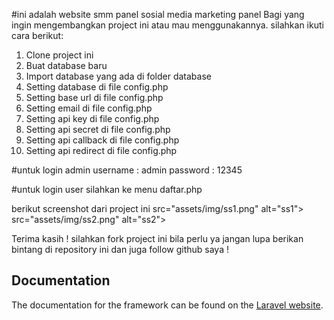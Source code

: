 #ini adalah website smm panel
sosial media marketing panel
Bagi yang ingin mengembangkan project ini atau mau menggunakannya.
silahkan ikuti cara berikut:

1. Clone project ini
2. Buat database baru
3. Import database yang ada di folder database
4. Setting database di file config.php
5. Setting base url di file config.php
6. Setting email di file config.php
7. Setting api key di file config.php
8. Setting api secret di file config.php
9. Setting api callback di file config.php
10. Setting api redirect di file config.php

#untuk login admin
username : admin
password : 12345

#untuk login user
silahkan ke menu daftar.php

berikut screenshot dari project ini
src="assets/img/ss1.png" alt="ss1">
src="assets/img/ss2.png" alt="ss2">

Terima kasih !
silahkan fork project ini bila perlu ya
jangan lupa berikan bintang di repository ini dan juga follow github saya !

## Documentation

The documentation for the framework can be found on the [Laravel website](http://laravel.com/docs).
